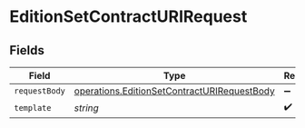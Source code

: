 # EditionSetContractURIRequest


## Fields

| Field                                                                                                             | Type                                                                                                              | Required                                                                                                          | Description                                                                                                       |
| ----------------------------------------------------------------------------------------------------------------- | ----------------------------------------------------------------------------------------------------------------- | ----------------------------------------------------------------------------------------------------------------- | ----------------------------------------------------------------------------------------------------------------- |
| `requestBody`                                                                                                     | [operations.EditionSetContractURIRequestBody](../../../sdk/models/operations/editionsetcontracturirequestbody.md) | :heavy_minus_sign:                                                                                                | N/A                                                                                                               |
| `template`                                                                                                        | *string*                                                                                                          | :heavy_check_mark:                                                                                                | Template id                                                                                                       |
